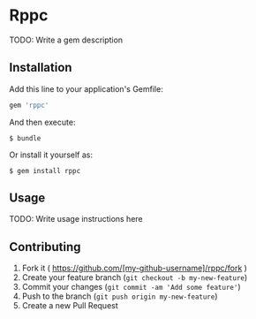 # Rppc

TODO: Write a gem description

## Installation

Add this line to your application's Gemfile:

```ruby
gem 'rppc'
```

And then execute:

    $ bundle

Or install it yourself as:

    $ gem install rppc

## Usage

TODO: Write usage instructions here

## Contributing

1. Fork it ( https://github.com/[my-github-username]/rppc/fork )
2. Create your feature branch (`git checkout -b my-new-feature`)
3. Commit your changes (`git commit -am 'Add some feature'`)
4. Push to the branch (`git push origin my-new-feature`)
5. Create a new Pull Request
